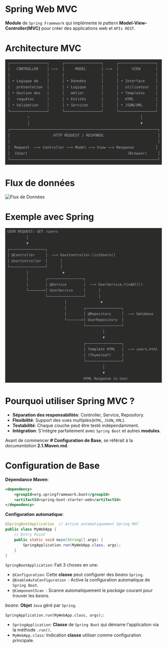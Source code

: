 # Spring Web MVC
__Module__ de `Spring Framework` qui implémente le _pattern_ __Model-View-Controller(MVC)__ pour créer des applications web et `APIs REST`.

# Architecture MVC
![Architecture MVC](ArchitectureMVC.png "Architecture MVC")

# Flux de données
![Flux de Données](Fluxdedonnées.png "Flux de Données")

# Exemple avec Spring
![Exemple Spring](ExempleSpring.png "Exemple avec Spring")

# Pourquoi utiliser Spring MVC ?
- __Séparation des responsabilités__: Controller, Service, Repository.
- __Flexibilité__: Support des vues multiples(`HTML`, `JSON`, `XML`).
- __Testabilité__: Chaque couche peut être testé indépendamment.
- __Intégration__: S'intègre parfaitement avec `Spring Boot` et autres __modules__.

Avant de commencer __# Configuration de Base__, se référait à la _documentation_ __2.1.Maven.md__.

# Configuration de Base
__Dépendance Maven__:
```xml
<dependency>
    <groupId>org.springframework.boot</groupId>
    <artifactId>spring-boot-starter-web</artifactId>
</dependency>
```

__Configuration automatique__:
```java
@SpringBootApplication  // Active automatiquement Spring MVC
public class MyWebApp {
    // Entry Point
    public static void main(String[] args) {
        SpringApplication.run(MyWebApp.class, args);
    }
}
```

`SpringBootApplication`: Fait 3 choses en une:
- `@Configuration`: Cette __classe__ peut configurer des _beans_ `Spring`.
- `@EnableAutoConfiguration `: Active la configuration automatique de `Spring Boot`.
- `@ComponentScan `: Scanne automatiquement le _package_ courant pour trouver les _beans_.

_beans_: __Objet__ `Java` géré par `Spring`.

`SpringApplication.run(MyWebApp.class, args);`:
- `SpringApplication`: __Classe__ de `Spring Boot` qui démarre l'application via la méthode `.run()`.
- `MyWebApp.class`: Indication __classe__ utiliser comme configuration principale.
